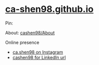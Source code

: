 # [ca-shen98.github.io](https://ca-shen98.github.io)

Pin: [](https://www.notion.so/cashen98/A-sibling-of-https-www-notion-vip-create-global-blocks-37d75e8dc80e437d8ac4540287f01b72)

About: [cashen98/About](https://www.notion.so/cashen98/About-ad2724dd10344347a243c519b0fb6187)

Online presence
- [ca.shen98 on Instagram](https://instagram.com/ca.shen98)
- [cashen98 for LinkedIn url](http://linkedin.com/in/cashen98)
